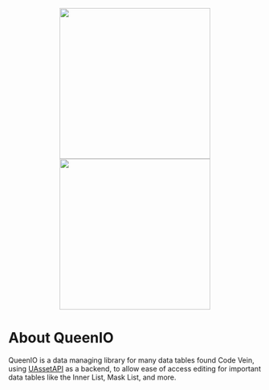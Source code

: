 <p align="center">
    <img src="https://github.com/VelouriasMoon/QueenIO/blob/main/Images/LogoLight.png#gh-light-mode-only" width="300"/>
    <img src="https://github.com/VelouriasMoon/QueenIO/blob/main/Images/LogoDark.png#gh-dark-mode-only" width="300"/>
</p>

# About QueenIO
QueenIO is a data managing library for many data tables found Code Vein, using [UAssetAPI](https://github.com/atenfyr/UAssetAPI) as a backend, to allow ease of access editing for important data tables like the Inner List, Mask List, and more.

